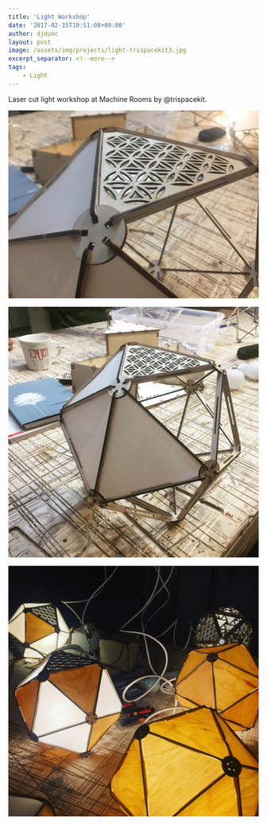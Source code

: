 ```yaml
---
title: 'Light Workshop'
date: '2017-02-15T10:51:08+00:00'
author: djdunc
layout: post
image: /assets/img/projects/light-trispacekit3.jpg
excerpt_separator: <!--more-->
tags:
    - Light
---
```


Laser cut light workshop at Machine Rooms by @trispacekit.

![laser cut side lamp](/assets/img/projects/light-trispacekit.jpg)

<!--more-->

![laser cut side lamp](/assets/img/projects/light-trispacekit2.jpg)

![laser cut side lamp](/assets/img/projects/light-trispacekit3.jpg)
